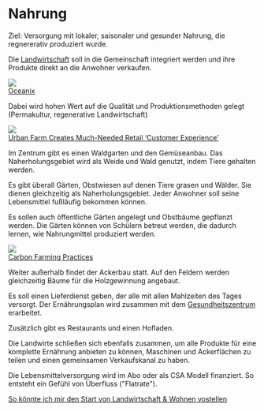 # Nahrung

Ziel: Versorgung mit lokaler, saisonaler und gesunder Nahrung, die regnererativ produziert wurde.

Die [Landwirtschaft](../landwirtschaft/landwirtschaft.md) soll in die Gemeinschaft integriert werden und ihre Produkte direkt an die Anwohner verkaufen.

![](https://oceanix.org/wp-content/uploads/2019/04/oceanix-p2.jpg)  
[Oceanix](https://oceanix.org/)

Dabei wird hohen Wert auf die Qualität und Produktionsmethoden gelegt (Permakultur, regenerative Landwirtschaft)

![](https://s3-ap-southeast-2.amazonaws.com/tud-media/assets/images/920af67a-9219-4b82-9d67-c1c04cb6c2a0/920af67a-9219-4b82-9d67-c1c04cb6c2a0-1280.webp)  
[Urban Farm Creates Much-Needed Retail ‘Customer Experience’ ](https://theurbandeveloper.com/articles/urban-farm-creates-much-needed-retail-customer-experience-)

Im Zentrum gibt es einen Waldgarten und den Gemüseanbau. Das Naherholungsgebiet wird als Weide und Wald genutzt, indem Tiere gehalten werden.

Es gibt überall Gärten, Obstwiesen auf denen Tiere grasen und Wälder. Sie dienen gleichzeitig als Naherholungsgebiet. Jeder Anwohner soll seine Lebensmittel fußläufig bekommen können.

Es sollen auch öffentliche Gärten angelegt und Obstbäume gepflanzt werden. Die Gärten können von Schülern betreut werden, die dadurch lernen, wie Nahrungmittel produziert werden.

![](http://www.perennialsolutions.org/wp-content/uploads/2014/12/8.1c-silvopasture-1024x768.jpg)  
[Carbon Farming Practices](http://www.perennialsolutions.org/carbon-farming-practices)

Weiter außerhalb findet der Ackerbau statt. Auf den Feldern werden gleichzeitig Bäume für die Holzgewinnung angebaut.

Es soll einen Lieferdienst geben, der alle mit allen Mahlzeiten des Tages versorgt. Der Ernährungsplan wird zusammen mit dem [Gesundheitszentrum](./gesundheit.md) erarbeitet.

Zusätzlich gibt es Restaurants und einen Hofladen.

Die Landwirte schließen sich ebenfalls zusammen, um alle Produkte für eine komplette Ernährung anbieten zu können, Maschinen und Ackerflächen zu teilen und einen gemeinsamen Verkaufskanal zu haben.

Die Lebensmittelversorgung wird im Abo oder als CSA Modell finanziert. So entsteht ein Gefühl von Überfluss ("Flatrate").

[So könnte ich mir den Start von Landwirtschaft & Wohnen vostellen](../gesellschaft/start.md)